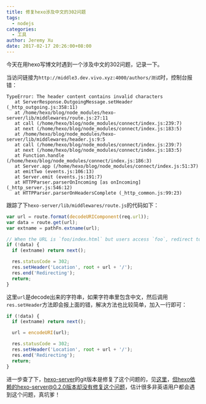 ```yaml
---
title: 修复hexo涉及中文的302问题
tags:
  - nodejs
categories:
  - 工具
author: Jeremy Xu
date: 2017-02-17 20:26:00+08:00
---
```


今天在用hexo写博文时遇到一个涉及中文的302问题，记录一下。

当访问链接为`http://middle3.dev.vivo.xyz:4000/authors/测试`时，控制台报错：

```
TypeError: The header content contains invalid characters
   at ServerResponse.OutgoingMessage.setHeader (_http_outgoing.js:358:11)
   at /home/hexo/blog/node_modules/hexo-server/lib/middlewares/route.js:27:11
   at call (/home/hexo/blog/node_modules/connect/index.js:239:7)
   at next (/home/hexo/blog/node_modules/connect/index.js:183:5)
   at /home/hexo/blog/node_modules/hexo-server/lib/middlewares/header.js:9:5
   at call (/home/hexo/blog/node_modules/connect/index.js:239:7)
   at next (/home/hexo/blog/node_modules/connect/index.js:183:5)
   at Function.handle (/home/hexo/blog/node_modules/connect/index.js:186:3)
   at Server.app (/home/hexo/blog/node_modules/connect/index.js:51:37)
   at emitTwo (events.js:106:13)
   at Server.emit (events.js:191:7)
   at HTTPParser.parserOnIncoming [as onIncoming] (_http_server.js:546:12)
   at HTTPParser.parserOnHeadersComplete (_http_common.js:99:23)
```

跟踪了下`hexo-server/lib/middlewares/route.js`的代码如下：

```javascript
var url = route.format(decodeURIComponent(req.url));
var data = route.get(url);
var extname = pathFn.extname(url);

// When the URL is `foo/index.html` but users access `foo`, redirect to `foo/`.
if (!data) {
  if (extname) return next();

  res.statusCode = 302;
  res.setHeader('Location', root + url + '/');
  res.end('Redirecting');
  return;
}
```

这里`url`是decode出来的字符串，如果字符串里包含中文，然后调用`res.setHeader`方法即会报上面的错，解决方法也比较简单，加入一行即可：

```javascript
if (!data) {
  if (extname) return next();

  url = encodeURI(url);

  res.statusCode = 302;
  res.setHeader('Location', root + url + '/');
  res.end('Redirecting');
  return;
}
```

进一步查了下，[hexo-server](https://github.com/hexojs/hexo-server)的git版本是修复了这个问题的，见[这里](https://github.com/hexojs/hexo-server/blob/master/lib/middlewares/route.js)，但hexo依赖的hexo-server@0.2.0版本却没有修复这个问题，估计很多非英语用户都会遇到这个问题，真坑爹！
